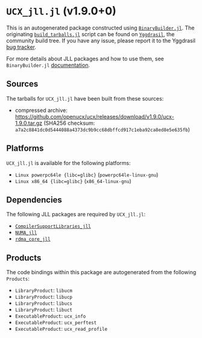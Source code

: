 # `UCX_jll.jl` (v1.9.0+0)

This is an autogenerated package constructed using [`BinaryBuilder.jl`](https://github.com/JuliaPackaging/BinaryBuilder.jl). The originating [`build_tarballs.jl`](https://github.com/JuliaPackaging/Yggdrasil/blob/7f406a7c1d30737de7bb6e0c8ec58b4fe879819b/U/UCX/build_tarballs.jl) script can be found on [`Yggdrasil`](https://github.com/JuliaPackaging/Yggdrasil/), the community build tree.  If you have any issue, please report it to the Yggdrasil [bug tracker](https://github.com/JuliaPackaging/Yggdrasil/issues).

For more details about JLL packages and how to use them, see `BinaryBuilder.jl` [documentation](https://juliapackaging.github.io/BinaryBuilder.jl/dev/jll/).

## Sources

The tarballs for `UCX_jll.jl` have been built from these sources:

* compressed archive: https://github.com/openucx/ucx/releases/download/v1.9.0/ucx-1.9.0.tar.gz (SHA256 checksum: `a7a2c8841dc0d5444088a4373dc9b9cc68dbffcd917c1eba92ca8ed8e5e635fb`)

## Platforms

`UCX_jll.jl` is available for the following platforms:

* `Linux powerpc64le {libc=glibc}` (`powerpc64le-linux-gnu`)
* `Linux x86_64 {libc=glibc}` (`x86_64-linux-gnu`)

## Dependencies

The following JLL packages are required by `UCX_jll.jl`:

* [`CompilerSupportLibraries_jll`](https://github.com/JuliaBinaryWrappers/CompilerSupportLibraries_jll.jl)
* [`NUMA_jll`](https://github.com/JuliaBinaryWrappers/NUMA_jll.jl)
* [`rdma_core_jll`](https://github.com/JuliaBinaryWrappers/rdma_core_jll.jl)

## Products

The code bindings within this package are autogenerated from the following `Products`:

* `LibraryProduct`: `libucm`
* `LibraryProduct`: `libucp`
* `LibraryProduct`: `libucs`
* `LibraryProduct`: `libuct`
* `ExecutableProduct`: `ucx_info`
* `ExecutableProduct`: `ucx_perftest`
* `ExecutableProduct`: `ucx_read_profile`
